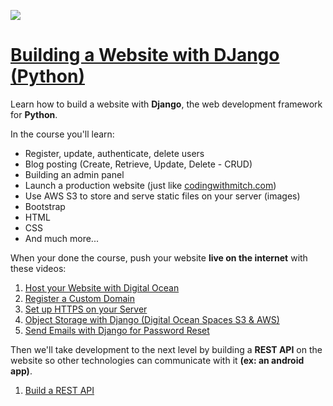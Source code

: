 <a href="https://codingwithmitch.com/courses/building-a-website-django-python/"><img class='header-img' src='https://codingwithmitch.s3.amazonaws.com/static/building-a-website-django-python/images/Python_web_development.png' /></a>
<a href="https://codingwithmitch.com/courses/building-a-website-django-python/"><h1>Building a Website with DJango (Python)</h1></a>

<p>Learn how to build a website with <strong>Django</strong>, the web development framework for <strong>Python</strong>.</p>
<p>In the course you'll learn:</p>
<ul>
<li>Register, update, authenticate, delete users</li>
<li>Blog posting (Create, Retrieve, Update, Delete - CRUD)</li>
<li>Building an admin panel</li>
<li>Launch a production website (just like <a href="codingwithmitch.com" target="_blank">codingwithmitch.com</a>)</li>
<li>Use AWS S3 to store and serve static files on your server (images)</li>
<li>Bootstrap</li>
<li>HTML</li>
<li>CSS</li>
<li>And much more...</li>
</ul>


<p>When your done the course, push your website <strong>live on the internet</strong> with these videos:</p>
<ol>
<li><a href="https://codingwithmitch.com/courses/hosting-a-django-website-with-digital-ocean/hosting-django-website-digital-ocean/" target="_blank">Host your Website with Digital Ocean</a></li>
<li><a href="https://codingwithmitch.com/courses/hosting-a-django-website-with-digital-ocean/registering-domain-name-namecheap/" target="_blank">Register a Custom Domain</a></li>
<li><a href="https://codingwithmitch.com/courses/hosting-a-django-website-with-digital-ocean/setup-https-nginx-and-certbot/" target="_blank">Set up HTTPS on your Server</a></li>
<li><a href="https://codingwithmitch.com/courses/hosting-a-django-website-with-digital-ocean/object-storage-django-spaces-s3-and-aws/" target="_blank">Object Storage with Django (Digital Ocean Spaces S3 & AWS)</a></li>
<li><a href="https://codingwithmitch.com/courses/hosting-a-django-website-with-digital-ocean/send-password-reset-emails-production-env/" target="_blank">Send Emails with Django for Password Reset</a></li>
</ol>

<p>Then we'll take development to the next level by building a <strong>REST API</strong> on the website so other technologies can communicate with it <strong>(ex: an android app)</strong>. </p>
<ol>
<li><a href="https://codingwithmitch.com/courses/build-a-rest-api/" target="_blank">Build a REST API</a></li>
</ol>
